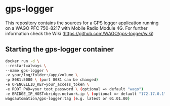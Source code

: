 # gps-logger
This repository contains the sources for a GPS logger application running on a WAGO PFC 750-8217 with Mobile Radio Module 4G. For further information check the Wiki (https://github.com/WAGO/gps-logger/wiki)


## Starting the gps-logger container 

```bash
docker run -d \
--restart=always \
--name gps-logger \
-v your/log/folder:/app/volume \
-p 8081:5000 \ (port 8081 can be changed)
-e OPENCELLID_KEY=your_access_token \
-e ROOT_PWD=your_toot_password \ (optional => default "wago")
-e BRIDGE_IP_HOST=bridge.network.ip \ (optional => default "172.17.0.1")
wagoautomation/gps-logger:tag (e.g. latest or 01.01.00)
```
